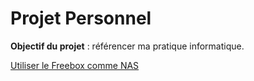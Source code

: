 # Projet Personnel
**Objectif du projet** : référencer ma pratique informatique.

[Utiliser le Freebox comme NAS](https://github.com/albanmartel/projetPersonnel/wiki/Home/_edit#utiliser-la-freebox-delta-comme-nas)
